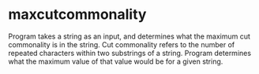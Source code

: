 # maxcutcommonality
Program takes a string as an input, and determines what the maximum cut commonality is in the string. Cut commonality refers to the number of repeated characters within two substrings of a string. Program determines what the maximum value of that value would be for a given string.
